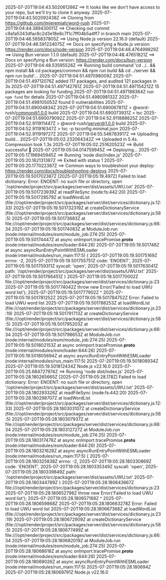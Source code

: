 2025-07-20T19:04:43.502061266Z ==> It looks like we don't have access to your repo, but we'll try to clone it anyway.
2025-07-20T19:04:43.502092438Z ==> Cloning from https://github.com/imjeremiah/word-rush
2025-07-20T19:04:44.389430011Z ==> Checking out commit c9a1a5343dfac8c2d3e18e8c7f1c7ff04b5a4ff7 in branch main
2025-07-20T19:04:46.565837805Z ==> Using Node.js version 22.16.0 (default)
2025-07-20T19:04:46.591224075Z ==> Docs on specifying a Node.js version: https://render.com/docs/node-version
2025-07-20T19:04:48.476499829Z ==> Using Bun version 1.1.0 (default)
2025-07-20T19:04:48.47651821Z ==> Docs on specifying a Bun version: https://render.com/docs/bun-version
2025-07-20T19:04:48.53595526Z ==> Running build command 'cd ../.. && npm install && cd packages/common && npm run build && cd ../server && npm run build'...
2025-07-20T19:04:51.497098009Z 
2025-07-20T19:04:51.49712076Z added 117 packages, and audited 121 packages in 3s
2025-07-20T19:04:51.497142761Z 
2025-07-20T19:04:51.497154212Z 15 packages are looking for funding
2025-07-20T19:04:51.497188364Z   run `npm fund` for details
2025-07-20T19:04:51.498098132Z 
2025-07-20T19:04:51.498105053Z found 0 vulnerabilities
2025-07-20T19:04:51.69004834Z 
2025-07-20T19:04:51.690067811Z > @word-rush/common@1.0.0 build
2025-07-20T19:04:51.690073931Z > tsc
2025-07-20T19:04:51.690079092Z 
2025-07-20T19:04:52.911888625Z 
2025-07-20T19:04:52.911911447Z > @word-rush/server@1.0.0 build
2025-07-20T19:04:52.911916347Z > tsc -p tsconfig.minimal.json
2025-07-20T19:04:52.911919727Z 
2025-07-20T19:04:55.546783917Z ==> Uploading build...
2025-07-20T19:05:02.232064342Z ==> Uploaded in 5.4s. Compression took 1.3s
2025-07-20T19:05:02.251620523Z ==> Build successful 🎉
2025-07-20T19:05:04.014759945Z ==> Deploying...
2025-07-20T19:05:17.196945945Z ==> Running 'node dist/index.js'
2025-07-20T19:05:20.162131387Z ==> Exited with status 1
2025-07-20T19:05:20.177022387Z ==> Common ways to troubleshoot your deploy: https://render.com/docs/troubleshooting-deploys
2025-07-20T19:05:19.501702387Z [2025-07-20T19:05:19.497Z] Failed to load dictionary: Error: ENOENT: no such file or directory, open '/opt/render/project/src/packages/server/dist/assets/UWU.txt'
2025-07-20T19:05:19.501723939Z     at readFileSync (node:fs:442:20)
2025-07-20T19:05:19.501728579Z     at loadWordList (file:///opt/render/project/src/packages/server/dist/services/dictionary.js:12:33)
2025-07-20T19:05:19.501732319Z     at createDictionaryService (file:///opt/render/project/src/packages/server/dist/services/dictionary.js:58:5)
2025-07-20T19:05:19.50173683Z     at file:///opt/render/project/src/packages/server/dist/services/dictionary.js:66:34
2025-07-20T19:05:19.50174083Z     at ModuleJob.run (node:internal/modules/esm/module_job:274:25)
2025-07-20T19:05:19.50174447Z     at async onImport.tracePromise.__proto__ (node:internal/modules/esm/loader:644:26)
2025-07-20T19:05:19.501748Z     at async asyncRunEntryPointWithESMLoader (node:internal/modules/run_main:117:5) {
2025-07-20T19:05:19.50175169Z   errno: -2,
2025-07-20T19:05:19.501755751Z   code: 'ENOENT',
2025-07-20T19:05:19.501759311Z   syscall: 'open',
2025-07-20T19:05:19.501763041Z   path: '/opt/render/project/src/packages/server/dist/assets/UWU.txt'
2025-07-20T19:05:19.501766451Z }
2025-07-20T19:05:19.501770002Z file:///opt/render/project/src/packages/server/dist/services/dictionary.js:23
2025-07-20T19:05:19.501774042Z             throw new Error('Failed to load UWU word list');
2025-07-20T19:05:19.501777902Z                   ^
2025-07-20T19:05:19.501781252Z 
2025-07-20T19:05:19.501784752Z Error: Failed to load UWU word list
2025-07-20T19:05:19.501788253Z     at loadWordList (file:///opt/render/project/src/packages/server/dist/services/dictionary.js:23:19)
2025-07-20T19:05:19.501791713Z     at createDictionaryService (file:///opt/render/project/src/packages/server/dist/services/dictionary.js:58:5)
2025-07-20T19:05:19.501795203Z     at file:///opt/render/project/src/packages/server/dist/services/dictionary.js:66:34
2025-07-20T19:05:19.501798653Z     at ModuleJob.run (node:internal/modules/esm/module_job:274:25)
2025-07-20T19:05:19.501802153Z     at async onImport.tracePromise.__proto__ (node:internal/modules/esm/loader:644:26)
2025-07-20T19:05:19.501805694Z     at async asyncRunEntryPointWithESMLoader (node:internal/modules/run_main:117:5)
2025-07-20T19:05:19.501808934Z 
2025-07-20T19:05:19.501812434Z Node.js v22.16.0
2025-07-20T19:05:25.684727974Z ==> Running 'node dist/index.js'
2025-07-20T19:05:28.180265665Z [2025-07-20T19:05:28.178Z] Failed to load dictionary: Error: ENOENT: no such file or directory, open '/opt/render/project/src/packages/server/dist/assets/UWU.txt'
2025-07-20T19:05:28.180293326Z     at readFileSync (node:fs:442:20)
2025-07-20T19:05:28.180298707Z     at loadWordList (file:///opt/render/project/src/packages/server/dist/services/dictionary.js:12:33)
2025-07-20T19:05:28.180303107Z     at createDictionaryService (file:///opt/render/project/src/packages/server/dist/services/dictionary.js:58:5)
2025-07-20T19:05:28.180307937Z     at file:///opt/render/project/src/packages/server/dist/services/dictionary.js:66:34
2025-07-20T19:05:28.180312727Z     at ModuleJob.run (node:internal/modules/esm/module_job:274:25)
2025-07-20T19:05:28.180317478Z     at async onImport.tracePromise.__proto__ (node:internal/modules/esm/loader:644:26)
2025-07-20T19:05:28.180321628Z     at async asyncRunEntryPointWithESMLoader (node:internal/modules/run_main:117:5) {
2025-07-20T19:05:28.180325838Z   errno: -2,
2025-07-20T19:05:28.180330869Z   code: 'ENOENT',
2025-07-20T19:05:28.180335349Z   syscall: 'open',
2025-07-20T19:05:28.180339849Z   path: '/opt/render/project/src/packages/server/dist/assets/UWU.txt'
2025-07-20T19:05:28.180344789Z }
2025-07-20T19:05:28.180643667Z file:///opt/render/project/src/packages/server/dist/services/dictionary.js:23
2025-07-20T19:05:28.180652798Z             throw new Error('Failed to load UWU word list');
2025-07-20T19:05:28.180657168Z                   ^
2025-07-20T19:05:28.180659868Z 
2025-07-20T19:05:28.180663278Z Error: Failed to load UWU word list
2025-07-20T19:05:28.180667368Z     at loadWordList (file:///opt/render/project/src/packages/server/dist/services/dictionary.js:23:19)
2025-07-20T19:05:28.180672909Z     at createDictionaryService (file:///opt/render/project/src/packages/server/dist/services/dictionary.js:58:5)
2025-07-20T19:05:28.180677499Z     at file:///opt/render/project/src/packages/server/dist/services/dictionary.js:66:34
2025-07-20T19:05:28.180682019Z     at ModuleJob.run (node:internal/modules/esm/module_job:274:25)
2025-07-20T19:05:28.18068618Z     at async onImport.tracePromise.__proto__ (node:internal/modules/esm/loader:644:26)
2025-07-20T19:05:28.18069026Z     at async asyncRunEntryPointWithESMLoader (node:internal/modules/run_main:117:5)
2025-07-20T19:05:28.180694Z 
2025-07-20T19:05:28.18069791Z Node.js v22.16.0